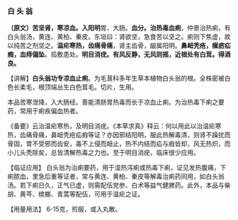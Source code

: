 ### 白 头 翁

**〔原文〕苦坚肾，寒凉血。入阳明**胃、大肠。**血分。治热毒血痢**，仲景治热痢，有白头翁汤，黄连、黄柏、秦皮。东垣曰：肾欲坚，急食苦以坚之。痢则下焦虚，故以纯苦之剂坚之。**温疟寒热，齿痛骨痛**，肾主齿骨，龈属阳明。**鼻衄秃疮，瘰疬疝瘕，血痔偏坠**。捣敷患处。**明目消疣。有风反静，无风则摇，近根处有白茸。得酒良。**

【讲解】**白头翁功专凉血止痢**。为毛茛科多年生草本植物白头翁的根。全株密被白色长柔毛，根顶端丛生白色茸毛。切片，生用。

 本品苦寒泄降，入大肠经。善能清肠胃热毒而长于凉血止痢。为治热毒下痢之要药，常用于痢疾偏血热者。

《备要》云治温疟寒热，及明目消疣。《本草求真》释云：何以用此以治温疟寒热，齿痛骨痛，鼻衄秃疮疝瘕等证？亦因邪结阳明，服此热解毒清，则肾不躁扰而骨固，胃不受邪而齿安，毒不上侵而衄止，热不内结而疝与瘕皆却，风无热炽，而小儿头秃除矣，总皆清解热毒之力也。至于明目消疣，临床很少应用。

【临证应用】  白头翁为治痢要药，用于湿热泻痢或热毒下痢，证见发热腹痛，下痢脓血，里急后重等证者，常与黄连、黄柏、秦皮等解毒治痢药同用，如白头翁汤。若下痢日久，正气已虚，则需配伍党参、白术等益气健脾药。此外，本品与柴胡、黄芩、槟榔、青蒿等配伍，可用于温疟之证。

【用量用法】 6-15克，煎服，或入丸散。
